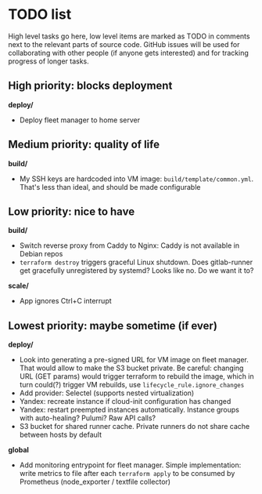 # TODO list

High level tasks go here, low level items are marked as TОDO in comments next
to the relevant parts of source code. GitHub issues will be used for
collaborating with other people (if anyone gets interested) and for tracking
progress of longer tasks.


## High priority: blocks deployment

**deploy/**

- Deploy fleet manager to home server


## Medium priority: quality of life

**build/**

- My SSH keys are hardcoded into VM image: `build/template/common.yml`.
  That's less than ideal, and should be made configurable


## Low priority: nice to have

**build/**

- Switch reverse proxy from Caddy to Nginx: Caddy is not available in Debian repos
- `terraform destroy` triggers graceful Linux shutdown. Does gitlab-runner get
  gracefully unregistered by systemd? Looks like no. Do we want it to?

**scale/**

- App ignores Ctrl+C interrupt


## Lowest priority: maybe sometime (if ever)

**deploy/**

- Look into generating a pre-signed URL for VM image on fleet manager.
  That would allow to make the S3 bucket private.
  Be careful: changing URL (GET params) would trigger terraform to rebuild the image,
  which in turn could(?) trigger VM rebuilds, use `lifecycle_rule.ignore_changes`
- Add provider: Selectel (supports nested virtualization)
- Yandex: recreate instance if cloud-init configuration has changed
- Yandex: restart preempted instances automatically. Instance groups with
  auto-healing? Pulumi? Raw API calls?
- S3 bucket for shared runner cache. Private runners do not share cache
  between hosts by default

**global**

- Add monitoring entrypoint for fleet manager. Simple implementation: write
  metrics to file after each `terraform apply` to be consumed by Prometheus
  (node_exporter / textfile collector)
